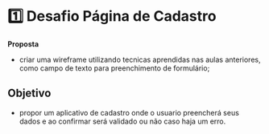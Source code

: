 # 1️⃣ Desafio Página de Cadastro
**Proposta**
- criar uma wireframe utilizando tecnicas aprendidas nas aulas anteriores, como campo de texto para preenchimento de formulário;

## Objetivo
- propor um aplicativo de cadastro onde o usuario preencherá seus dados e ao confirmar será validado ou não caso haja um erro.

